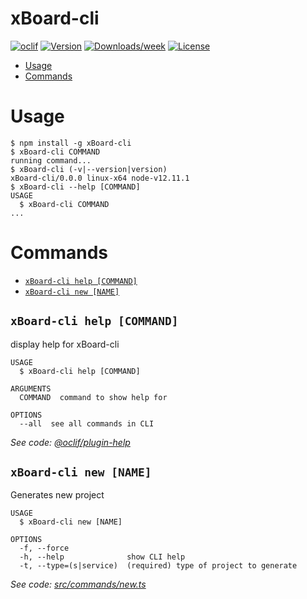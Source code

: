 xBoard-cli
==========



[![oclif](https://img.shields.io/badge/cli-oclif-brightgreen.svg)](https://oclif.io)
[![Version](https://img.shields.io/npm/v/xBoard-cli.svg)](https://npmjs.org/package/xBoard-cli)
[![Downloads/week](https://img.shields.io/npm/dw/xBoard-cli.svg)](https://npmjs.org/package/xBoard-cli)
[![License](https://img.shields.io/npm/l/xBoard-cli.svg)](https://github.com/mareksl/xBoard-cli/blob/master/package.json)

<!-- toc -->
* [Usage](#usage)
* [Commands](#commands)
<!-- tocstop -->
# Usage
<!-- usage -->
```sh-session
$ npm install -g xBoard-cli
$ xBoard-cli COMMAND
running command...
$ xBoard-cli (-v|--version|version)
xBoard-cli/0.0.0 linux-x64 node-v12.11.1
$ xBoard-cli --help [COMMAND]
USAGE
  $ xBoard-cli COMMAND
...
```
<!-- usagestop -->
# Commands
<!-- commands -->
* [`xBoard-cli help [COMMAND]`](#xboard-cli-help-command)
* [`xBoard-cli new [NAME]`](#xboard-cli-new-name)

## `xBoard-cli help [COMMAND]`

display help for xBoard-cli

```
USAGE
  $ xBoard-cli help [COMMAND]

ARGUMENTS
  COMMAND  command to show help for

OPTIONS
  --all  see all commands in CLI
```

_See code: [@oclif/plugin-help](https://github.com/oclif/plugin-help/blob/v2.2.3/src/commands/help.ts)_

## `xBoard-cli new [NAME]`

Generates new project

```
USAGE
  $ xBoard-cli new [NAME]

OPTIONS
  -f, --force
  -h, --help              show CLI help
  -t, --type=(s|service)  (required) type of project to generate
```

_See code: [src/commands/new.ts](https://github.com/mareksl/xBoard-cli/blob/v0.0.0/src/commands/new.ts)_
<!-- commandsstop -->
